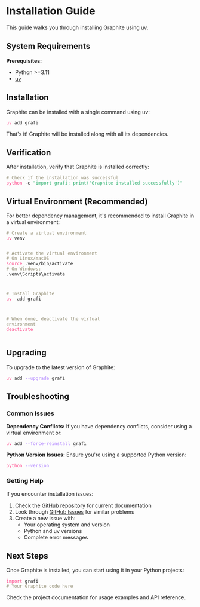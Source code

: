 # Installation Guide

This guide walks you through installing Graphite using uv.

## System Requirements

**Prerequisites:**

- Python >=3.11
- [uv](https://docs.astral.sh/uv/#installation)

## Installation

Graphite can be installed with a single command using uv:

<!-- ```bash
uv add grafi
``` -->

<div class="bash"><pre>
<code><span style="color:#FF4689">uv</span> add grafi</code></pre></div>

That's it! Graphite will be installed along with all its dependencies.

## Verification

After installation, verify that Graphite is installed correctly:

<!-- ```bash
# Check if the installation was successful
python -c "import grafi; print('Graphite installed successfully')"
``` -->

<div class="bash"><pre>
<code><span style="color:#959077"># Check if the installation was successful</span>
<span style="color:#FF4689">python</span> -c <span style="color:#2fb170">"import grafi; print('Graphite installed successfully')"</span></code></pre></div>

## Virtual Environment (Recommended)

For better dependency management, it's recommended to install Graphite in a virtual environment:

<!-- ```bash
# Create a virtual environment
uv venv

# Activate the virtual environment
# On Linux/macOS:
source .venv/bin/activate
# On Windows:
graphite-env\Scripts\activate

# Install Graphite
uv add grafi

# When done, deactivate the virtual environment
deactivate
``` -->

<div class="bash"><pre>
<code><span style="color:#959077"># Create a virtual environment</span>
<span style="color:#FF4689">uv</span> venv

<span style="color:#959077"># Activate the virtual environment</span>
<span style="color:#959077"># On Linux/macOS</span>
<span style="color:#FF4689">source</span> .venv/bin/activate
<span style="color:#959077"># On Windows:</span>
.venv\Scripts\activate

<span style="color:#959077"># Install Graphite</span>
<span style="color:#FF4689">uv </span> add grafi

<span style="color:#959077"># When done, deactivate the virtual environment</span>
<span style="color:#FF4689">deactivate</span></code></pre></div>

## Upgrading

To upgrade to the latest version of Graphite:

<!-- ```bash
uv add --upgrade grafi
``` -->

<div class="bash"><pre>
<code><span style="color:#FF4689">uv</span> add <span style="color:#AE81FF">--upgrade</span> grafi</code></pre></div>

## Troubleshooting

### Common Issues


**Dependency Conflicts:**
If you have dependency conflicts, consider using a virtual environment or:

<!-- ```bash
uv add --force-reinstall grafi
``` -->

<div class="bash"><pre>
<code><span style="color:#FF4689">uv</span> add <span style="color:#AE81FF">--force-reinstall</span> grafi</code></pre></div>

**Python Version Issues:**
Ensure you're using a supported Python version:

<!-- ```bash
python --version
``` -->

<div class="bash"><pre>
<code><span style="color:#FF4689">python</span> <span style="color:#AE81FF">--version</span></code></pre></div>

### Getting Help

If you encounter installation issues:

1. Check the [GitHub repository](https://github.com/binome-dev/graphite) for current documentation
2. Look through [GitHub Issues](https://github.com/binome-dev/graphite/issues) for similar problems
3. Create a new issue with:
   - Your operating system and version
   - Python and uv versions
   - Complete error messages

## Next Steps

Once Graphite is installed, you can start using it in your Python projects:

<!-- ```python
import grafi
# Your Graphite code here
``` -->
<div class="bash"><pre>
<code><span style="color:#FF4689">import</span> grafi</span>
<span style="color:#959077"># Your Graphite code here</span></code></pre></div>

Check the project documentation for usage examples and API reference.

